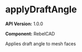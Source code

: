 # applyDraftAngle

**API Version:** 1.0.0

**Component:** RebelCAD

Applies draft angle to mesh faces

